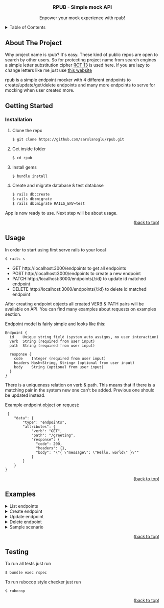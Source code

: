 <div id="top"></div>
<br />
<div align="center">
  <h3 align="center">RPUB - Simple mock API</h3>

  <p align="center">
    Enpower your mock experience with rpub!
  </p>
</div>

<details>
  <summary>Table of Contents</summary>
  <ol>
    <li><a href="#about-the-project">About The Project</a></li>
    <li><a href="#getting-started">Getting Started</a></li>
    <li><a href="#usage">Usage</a></li>
    <li><a href="#examples">Examples</a></li>
    <li><a href="#testing">Testing</a></li>
  </ol>
</details>

## About The Project

Why project name is rpub? It's easy. These kind of public repos are open to search by other users. So for protecting project name
from search engines a simple letter substitution cipher [ROT 13](https://en.wikipedia.org/wiki/ROT13) is used here. If you are lazy to
change letters like me just use [this website](https://rot13.com/)

rpub is a simple endpoint mocker with 4 different endpoints to create/update/get/delete endpoints and many more endpoints to serve for mocking when
user created more.

## Getting Started

### Installation

1. Clone the repo
   ```sh
   $ git clone https://github.com/sarslanoglu/rpub.git
   ```
2. Get inside folder
   ```sh
   $ cd rpub
   ```
3. Install gems
   ```sh
   $ bundle install
   ```
4. Create and migrate database & test database
   ```sh
   $ rails db:create
   $ rails db:migrate
   $ rails db:migrate RAILS_ENV=test
   ```

App is now ready to use. Next step will be about usage.

<p align="right">(<a href="#top">back to top</a>)</p>

## Usage

In order to start using first serve rails to your local

```sh
$ rails s
```

* GET    http://localhost:3000/endpoints to get all endpoints
* POST   http://localhost:3000/endpoints to create a new endpoint
* PATCH  http://localhost:3000/endpoints{/:id} to update id matched endpoint
* DELETE http://localhost:3000/endpoints{/:id} to delete id matched endpoint

After creating endpoint objects all created VERB & PATH pairs will be available on API. You can find many examples about requests on examples section.

Endpoint model is fairly simple and looks like this:

    Endpoint {
      id    Unique string field (system auto assigns, no user interaction)
      verb  String (required from user input)
      path  String (required from user input)

      response {
        code    Integer (required from user input)
        headers Hash<String, String> (optional from user input)
        body    String (optional from user input)
      }
    }

 There is a uniqueness relation on verb & path. This means that if there is a matching pair in the system new one can't be added. Previous one should be
 updated instead.

 Example endpoint object on request:

     {
        "data": {
            "type": "endpoints",
            "attributes": {
                "verb": "GET",
                "path": "/greeting",
                "response": {
                  "code": 200,
                  "headers": {},
                  "body": "\"{ \"message\": \"Hello, world\" }\""
                }
            }
        }
    }

<p align="right">(<a href="#top">back to top</a>)</p>

## Examples

<details>
  <summary>List endpoints</summary>
  <markdown>

#### Request

    GET /endpoints HTTP/1.1
    Accept: application/vnd.api+json

#### Response

    HTTP/1.1 200 OK
    Content-Type: application/vnd.api+json

    {
        "data": [
            {
                "type": "endpoints",
                "id": "12345",
                "attributes": [
                    "verb": "GET",
                    "path": "/greeting",
                    "response": {
                      "code": 200,
                      "headers": {},
                      "body": "\"{ \"message\": \"Hello, world\" }\""
                    }
                ]
            }
        ]
    }
  </markdown>
</details>

<details>
  <summary>Create endpoint</summary>
  <markdown>

#### Request

    POST /endpoints HTTP/1.1
    Content-Type: application/vnd.api+json
    Accept: application/vnd.api+json

    {
        "data": {
            "type": "endpoints",
            "attributes": {
                "verb": "GET",
                "path": "/greeting",
                "response": {
                  "code": 200,
                  "headers": {},
                  "body": "\"{ \"message\": \"Hello, world\" }\""
                }
            }
        }
    }

#### Response

    HTTP/1.1 201 Created
    Content-Type: application/vnd.api+json

    {
        "data": {
            "type": "endpoints",
            "id": "12345",
            "attributes": {
                "verb": "GET",
                "path": "/greeting",
                "response": {
                  "code": 200,
                  "headers": {},
                  "body": "\"{ \"message\": \"Hello, world\" }\""
                }
            }
        }
    }
  </markdown>
</details>

<details>
  <summary>Update endpoint</summary>
  <markdown>

#### Request

    PATCH /endpoints/12345 HTTP/1.1
    Content-Type: application/vnd.api+json
    Accept: application/vnd.api+json

    {
        "data": {
            "type": "endpoints",
            "id": "12345"
            "attributes": {
                "verb": "POST",
                "path": "/greeting",
                "response": {
                  "code": 201,
                  "headers": {},
                  "body": "\"{ \"message\": \"Hello, everyone\" }\""
                }
            }
        }
    }


#### Response

    HTTP/1.1 200 OK
    Content-Type: application/vnd.api+json

    {
        "data": {
            "type": "endpoints",
            "id": "12345",
            "attributes": {
                "verb": "POST",
                "path": "/greeting",
                "response": {
                  "code": 201,
                  "headers": {},
                  "body": "\"{ \"message\": \"Hello, everyone\" }\""
                }
            }
        }
    }
  </markdown>
</details>

<details>
  <summary>Delete endpoint</summary>
  <markdown>

#### Request

    DELETE /endpoints/12345 HTTP/1.1
    Accept: application/vnd.api+json

#### Response

    HTTP/1.1 204 No Content
  </markdown>
</details>

<details>
  <summary>Sample scenario</summary>
  <markdown>

#### 1. Create an endpoint

    POST /endpoints HTTP/1.1
    Content-Type: application/vnd.api+json
    Accept: application/vnd.api+json

    {
        "data": {
            "type": "endpoints",
            "attributes": {
                "verb": "GET",
                "path": "/hello",
                "response": {
                    "code": 200,
                    "headers": {
                        "Content-Type": "application/json"
                    },
                    "body": "\"{ \"message\": \"Hello, world\" }\""
                }
            }
        }
    }

    HTTP/1.1 201 Created
    Content-Type: application/vnd.api+json

    {
        "data": {
            "type": "endpoints",
            "id": "12345",
            "attributes": {
                "verb": "GET",
                "path": "/hello",
                "response": {
                    "code": 200,
                    "headers": {
                        "Content-Type": "application/json"
                    },
                    "body": "\"{ \"message\": \"Hello, world\" }\""
                }
            }
        }
    }

#### 2. Send request to recently created endpoint

    GET /hello HTTP/1.1
    Accept: application/json

    HTTP/1.1 200 OK
    Content-Type: application/json

    { "message": "Hello, world" }

  </markdown>
</details>

<p align="right">(<a href="#top">back to top</a>)</p>

## Testing

To run all tests just run

```sh
$ bundle exec rspec
```

To run rubocop style checker just run

```sh
$ rubocop
```

<p align="right">(<a href="#top">back to top</a>)</p>
